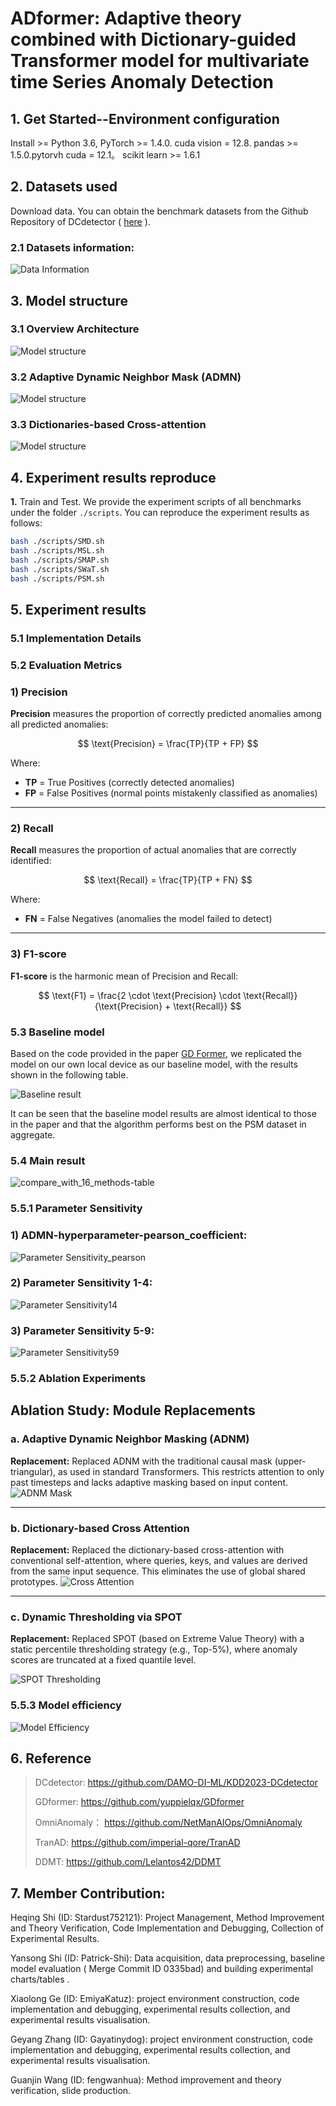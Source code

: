 # ADformer: Adaptive theory combined with Dictionary-guided Transformer model for multivariate time Series Anomaly Detection


## 1. Get Started--Environment configuration

 Install >= Python 3.6, PyTorch >= 1.4.0. cuda vision = 12.8. pandas >= 1.5.0.pytorvh cuda = 12.1。 scikit learn >= 1.6.1

## 2. Datasets used
  Download data. You can obtain the benchmark datasets from the Github Repository of DCdetector ( [here](https://drive.google.com/drive/folders/1RaIJQ8esoWuhyphhmMaH-VCDh-WIluRR) ).

### 2.1 Datasets information:

![Data Information](AD-Model/img/data-information.png)


## 3. Model structure

### 3.1 Overview Architecture
![Model structure](AD-Model/img/Model_Architecture.png)

### 3.2 Adaptive Dynamic Neighbor Mask (ADMN)
![Model structure](AD-Model/img/ADNM_Masking_handmake.png  )

### 3.3 Dictionaries-based Cross-attention
![Model structure](AD-Model/img/Dictionary-based-right.png)

## 4. Experiment results reproduce

**1.** Train and Test. We provide the experiment scripts of all benchmarks under the folder `./scripts`. You can reproduce the experiment results as follows:

```bash
bash ./scripts/SMD.sh
bash ./scripts/MSL.sh
bash ./scripts/SMAP.sh
bash ./scripts/SWaT.sh
bash ./scripts/PSM.sh
```


## 5. Experiment results

### 5.1 Implementation Details



### 5.2 Evaluation Metrics

### 1) Precision

**Precision** measures the proportion of correctly predicted anomalies among all predicted anomalies:

$$
\text{Precision} = \frac{TP}{TP + FP}
$$

Where:
- **TP** = True Positives (correctly detected anomalies)
- **FP** = False Positives (normal points mistakenly classified as anomalies)

---

### 2) Recall

**Recall** measures the proportion of actual anomalies that are correctly identified:

$$
\text{Recall} = \frac{TP}{TP + FN}
$$

Where:
- **FN** = False Negatives (anomalies the model failed to detect)

---

### 3) F1-score

**F1-score** is the harmonic mean of Precision and Recall:

$$
\text{F1} = \frac{2 \cdot \text{Precision} \cdot \text{Recall}}{\text{Precision} + \text{Recall}}
$$


### 5.3 Baseline model

Based on the code provided in the paper [GD Former](https://arxiv.org/abs/2501.18196), we replicated the model on our own local device as our baseline model, with the results shown in the following table.

![Baseline result](AD-Model/img/difference.png)

It can be seen that the baseline model results are almost identical to those in the paper and that the algorithm performs best on the PSM dataset in aggregate.

### 5.4 Main result

![compare_with_16_methods-table](AD-Model/img/compare_with_16_methods-table.png)

### 5.5.1 Parameter Sensitivity

### 1) ADMN-hyperparameter-pearson_coefficient:
![Parameter Sensitivity_pearson](AD-Model/img/pearson_coefficient_f1.png)


### 2) Parameter Sensitivity 1-4:

![Parameter Sensitivity14](AD-Model/img/param_sensitivity_for1-4.png)

### 3) Parameter Sensitivity 5-9:

![Parameter Sensitivity59](AD-Model/img/param_sensitivity_for5-9.png)

### 5.5.2 Ablation Experiments

## Ablation Study: Module Replacements

### a. Adaptive Dynamic Neighbor Masking (ADNM)
**Replacement:** Replaced ADNM with the traditional causal mask (upper-triangular), as used in standard Transformers. This restricts attention to only past timesteps and lacks adaptive masking based on input content.
![ADNM Mask](AD-Model/img/Trangle%20Mask%20vs.%20ADNM%20Mask.png)

---

### b. Dictionary-based Cross Attention
**Replacement:** 
Replaced the dictionary-based cross-attention with conventional self-attention, where queries, keys, and values are derived from the same input sequence. This eliminates the use of global shared prototypes.
![Cross Attention](AD-Model/img/Traditional-Trasformer%20Self-Attention%20vs.%20Dictionary-based%20cross-attention.png)


---

### c. Dynamic Thresholding via SPOT
**Replacement:** Replaced SPOT (based on Extreme Value Theory) with a static percentile thresholding strategy (e.g., Top-5%), where anomaly scores are truncated at a fixed quantile level.

![SPOT Thresholding](AD-Model/img/SPOT.png)

### 5.5.3 Model efficiency

![Model Efficiency](AD-Model/img/Model%20Efficiency%20Comparison.png)


## 6. Reference

> DCdetector: https://github.com/DAMO-DI-ML/KDD2023-DCdetector
> 
> GDformer: https://github.com/yuppielqx/GDformer
> 
> OmniAnomaly： https://github.com/NetManAIOps/OmniAnomaly
> 
> TranAD: https://github.com/imperial-qore/TranAD
> 
> DDMT: https://github.com/Lelantos42/DDMT

## 7. Member Contribution:

Heqing Shi (ID: Stardust752121): Project Management, Method Improvement and Theory Verification, Code Implementation and Debugging, Collection of Experimental Results.

Yansong Shi (ID: Patrick-Shi): Data acquisition, data preprocessing, baseline model evaluation ( Merge Commit ID 0335bad) and building experimental charts/tables .

Xiaolong Ge (ID: EmiyaKatuz): project environment construction, code implementation and debugging, experimental results collection, and experimental results visualisation.

Geyang Zhang (ID: Gayatinydog): project environment construction, code implementation and debugging, experimental results collection, and experimental results visualisation.

Guanjin Wang (ID: fengwanhua): Method improvement and theory verification, slide production.

